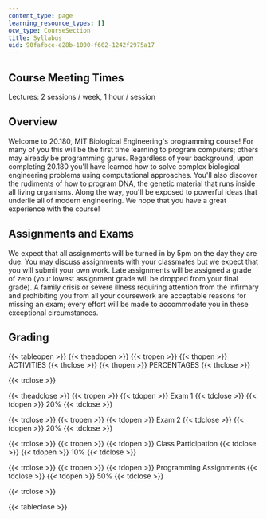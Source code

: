 ```yaml
---
content_type: page
learning_resource_types: []
ocw_type: CourseSection
title: Syllabus
uid: 90fafbce-e28b-1000-f602-1242f2975a17
---
```


Course Meeting Times
--------------------

Lectures: 2 sessions / week, 1 hour / session

Overview
--------

Welcome to 20.180, MIT Biological Engineering's programming course! For many of you this will be the first time learning to program computers; others may already be programming gurus. Regardless of your background, upon completing 20.180 you'll have learned how to solve complex biological engineering problems using computational approaches. You'll also discover the rudiments of how to program DNA, the genetic material that runs inside all living organisms. Along the way, you'll be exposed to powerful ideas that underlie all of modern engineering. We hope that you have a great experience with the course!

Assignments and Exams
---------------------

We expect that all assignments will be turned in by 5pm on the day they are due. You may discuss assignments with your classmates but we expect that you will submit your own work. Late assignments will be assigned a grade of zero (your lowest assignment grade will be dropped from your final grade). A family crisis or severe illness requiring attention from the infirmary and prohibiting you from all your coursework are acceptable reasons for missing an exam; every effort will be made to accommodate you in these exceptional circumstances.

Grading
-------

{{< tableopen >}}
{{< theadopen >}}
{{< tropen >}}
{{< thopen >}}
ACTIVITIES
{{< thclose >}}
{{< thopen >}}
PERCENTAGES
{{< thclose >}}

{{< trclose >}}

{{< theadclose >}}
{{< tropen >}}
{{< tdopen >}}
Exam 1
{{< tdclose >}}
{{< tdopen >}}
20%
{{< tdclose >}}

{{< trclose >}}
{{< tropen >}}
{{< tdopen >}}
Exam 2
{{< tdclose >}}
{{< tdopen >}}
20%
{{< tdclose >}}

{{< trclose >}}
{{< tropen >}}
{{< tdopen >}}
Class Participation
{{< tdclose >}}
{{< tdopen >}}
10%
{{< tdclose >}}

{{< trclose >}}
{{< tropen >}}
{{< tdopen >}}
Programming Assignments
{{< tdclose >}}
{{< tdopen >}}
50%
{{< tdclose >}}

{{< trclose >}}

{{< tableclose >}}